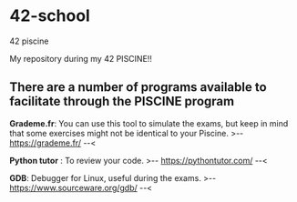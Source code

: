 # 42-school
42 piscine

My repository during my 42 PISCINE!!


There are a number of programs available to facilitate through the PISCINE program
----------

**Grademe.fr**: You can use this tool to simulate the exams, but keep in mind that some exercises might not be identical to your Piscine. >-- https://grademe.fr/ --<

**Python tutor** : To review your code.  >-- https://pythontutor.com/ --<

**GDB**: Debugger for Linux, useful during the exams. >-- https://www.sourceware.org/gdb/ --<
